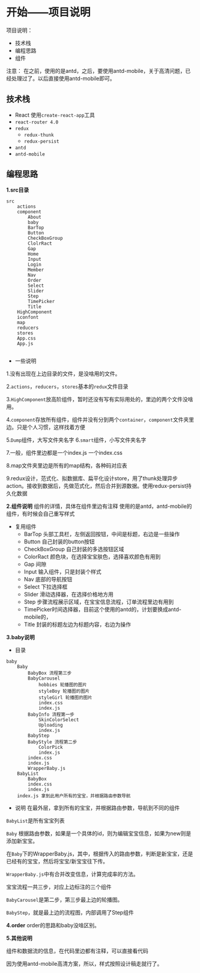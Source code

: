 # 开始——项目说明

项目说明：
- 技术栈
- 编程思路
- 组件

注意：
在之前，使用的是antd，之后，要使用antd-mobile，关于高清问题，已经处理过了。以后直接使用antd-mobile即可。

## 技术栈

- React
使用`create-react-app`工具
- `react-router 4.0`
- `redux`
	- `redux-thunk`
	- `redux-persist`
- `antd`
- `antd-mobile`

## 编程思路

**1.src目录**
```
src
	actions
	component
		About
		baby
		BarTop
		Button
		CheckBoxGroup
		ClolrRact
		Gap
		Home
		Input
		Login
		Member
		Nav
		Order
		Select
		Slider
		Step
		TimePicker
		Title
	HighComponent
	iconfont
	map
	reducers
	stores
	App.css
	App.js
	
```
- 一些说明

1.没有出现在上边目录的文件，是没啥用的文件。


2.`actions`，`reducers`，`stores`基本的`redux`文件目录

3.`HighComponent`放高阶组件，暂时还没有写有实际用处的，里边的两个文件没啥用。

4.`component`存放所有组件，组件并没有分到两个`container`，`component`文件夹里边。只是个人习惯，这样找着方便

5.`Dump`组件，大写文件夹名字
6.`smart`组件，小写文件夹名字

7.一般，组件里边都是一个index.js 一个index.css

8.map文件夹里边是所有的map结构，各种码对应表

9.redux设计，范式化、拟数据库、扁平化设计store，用了thunk处理异步action。接收到数据后，先做范式化，然后合并到源数据。使用redux-persist持久化数据

**2.组件说明**
组件的详情，具体在组件里边有注释
使用的是antd，antd-mobile的组件，有时候会自己重写样式
- 复用组件
	- BarTop 头部工具栏，左侧返回按钮，中间是标题，右边是一些操作
	- Button 自己封装的button按钮
	- CheckBoxGroup 自己封装的多选按钮区域
	- ColorRact 颜色块，在选择宝宝肤色，选择喜欢颜色有用到
	- Gap 间隙
	- Input 输入组件，只是封装个样式
	- Nav 底部的导航按钮
	- Select 下拉选择框
	- Slider 滑动选择器，在选择价格地方用
	- Step 步骤流程展示区域，在宝宝信息流程，订单流程里边有用到
	- TimePicker时间选择器，目前这个使用的antd的，计划要换成antd-mobile的，
	- Title 封装的标题左边为标题内容，右边为操作

**3.baby说明**
- 目录
```
baby
	Baby
		BabyBox 流程第三步
		BabyCarousel
			hobbies 轮播图的图片
			styleBoy 轮播图的图片
			styleGirl 轮播图的图片
			index.css
			index.js
		BabyInfo 流程第一步
			SkinColorSelect
			Uploading
			index.js
		BabyStep
		BabyStyle 流程第二步
			ColorPick
			index.js
		index.css
		index.js
		WrapperBaby.js
	BabyList
		BabyBox	
		index.css
		index.js
	index.js 拿到此用户所有的宝宝，并根据路由参数导航
```
- 说明
在最外层，拿到所有的宝宝，并根据路由参数，导航到不同的组件

`BabyList`是所有宝宝列表

`Baby` 根据路由参数，如果是一个具体的id，则为编辑宝宝信息，如果为new则是添加新宝宝。

在`Baby`下的WrapperBaby.js，其中，根据传入的路由参数，判断是新宝宝，还是已经有的宝宝，然后将宝宝/新宝宝往下传。

`WrapperBaby.js`中有合并改变信息，计算完成率的方法。

宝宝流程一共三步，对应上边标注的三个组件

`BabyCarousel`是第二步，第三步最上边的轮播图。

`BabyStep`，就是最上边的流程图，内部调用了Step组件

**4.order**
order的思路和baby没啥区别。

**5.其他说明**

组件和数据流的信息，在代码里边都有注释，可以直接看代码

因为使用antd-mobile高清方案，所以，样式按照设计稿走就行了。



